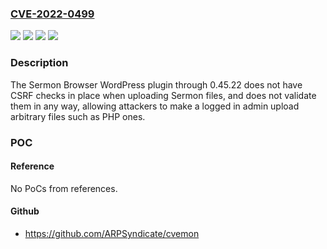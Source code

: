 ### [CVE-2022-0499](https://cve.mitre.org/cgi-bin/cvename.cgi?name=CVE-2022-0499)
![](https://img.shields.io/static/v1?label=Product&message=Sermon%20Browser&color=blue)
![](https://img.shields.io/static/v1?label=Version&message=0.45.22%3C%3D%200.45.22%20&color=brighgreen)
![](https://img.shields.io/static/v1?label=Vulnerability&message=CWE-352%20Cross-Site%20Request%20Forgery%20(CSRF)&color=brighgreen)
![](https://img.shields.io/static/v1?label=Vulnerability&message=CWE-434%20Unrestricted%20Upload%20of%20File%20with%20Dangerous%20Type&color=brighgreen)

### Description

The Sermon Browser WordPress plugin through 0.45.22 does not have CSRF checks in place when uploading Sermon files, and does not validate them in any way, allowing attackers to make a logged in admin upload arbitrary files such as PHP ones.

### POC

#### Reference
No PoCs from references.

#### Github
- https://github.com/ARPSyndicate/cvemon

